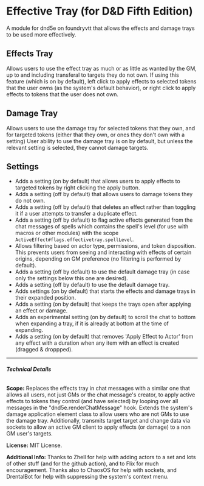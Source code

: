# Effective Tray (for D&D Fifth Edition)
A module for dnd5e on foundryvtt that allows the effects and damage trays to be used more effectively.

## Effects Tray 
Allows users to use the effect tray as much or as little as wanted by the GM, up to and including transferal to targets they do not own. If using this feature (which is on by default), left click to apply effects to selected tokens that the user owns (as the system's default behavior), or right click to apply effects to tokens that the user does not own.
## Damage Tray
Allows users to use the damage tray for selected tokens that they own, and for targeted tokens (either that they own, or ones they don't own with a setting) User ability to use the damage tray is on by default, but unless the relevant setting is selected, they cannot damage targets.

## Settings
- Adds a setting (on by default) that allows users to apply effects to targeted tokens by right clicking the apply button.
- Adds a setting (off by default) that allows users to damage tokens they do not own.
- Adds a setting (off by default) that deletes an effect rather than toggling it if a user attempts to transfer a duplicate effect.
- Adds a setting (off by default) to flag active effects generated from the chat messages of spells which contains the spell's level (for use with macros or other modules) with the scope `ActiveEffect#flags.effectivetray.spellLevel`.
- Allows filtering based on actor type, permissions, and token disposition. This prevents users from seeing and interacting with effects of certain origins, depending on GM preference (no filtering is performed by default).
- Adds a setting (off by default) to use the default damage tray (in case only the settings below this one are desired).
- Adds a setting (off by default) to use the default damage tray.
- Adds settings (on by default) that starts the effects and damage trays in their expanded position.
- Adds a setting (on by default) that keeps the trays open after applying an effect or damage.
- Adds an experimental setting (on by default) to scroll the chat to bottom when expanding a tray, if it is already at bottom at the time of expanding.
- Adds a setting (on by default) that removes 'Apply Effect to Actor' from any effect with a duration when any item with an effect is created (dragged & droppped).
___
###### **Technical Details**

**Scope:** Replaces the effects tray in chat messages with a similar one that allows all users, not just GMs or the chat message's creator, to apply active effects to tokens they control (and have selected) by looping over all messages in the "dnd5e.renderChatMessage" hook. Extends the system's damage application element class to allow users who are not GMs to use the damage tray. Additionally, transmits target target and change data via sockets to allow an active GM client to apply effects (or damage) to a non GM user's targets.

**License:** MIT License.

**Additional Info:** Thanks to Zhell for help with adding actors to a set and lots of other stuff (and for the github action), and to Flix for much encouragement. Thanks also to ChaosOS for help with sockets, and DrentalBot for help with suppressing the system's context menu.
